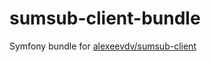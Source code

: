 # sumsub-client-bundle
Symfony bundle for [alexeevdv/sumsub-client](https://github.com/alexeevdv/sumsub-client)
